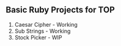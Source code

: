 ## Basic Ruby Projects for TOP

1. Caesar Cipher - Working
2. Sub Strings - Working
3. Stock Picker - WIP
